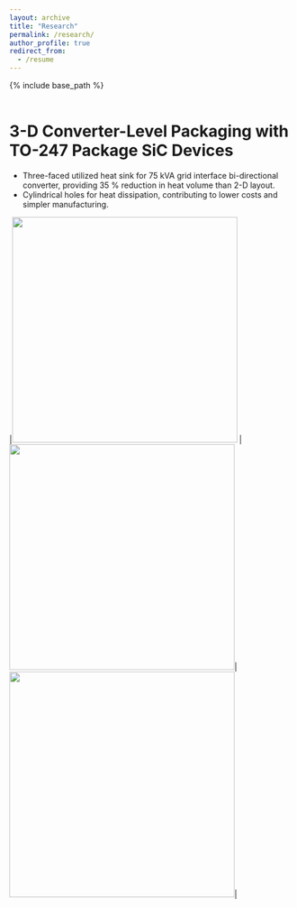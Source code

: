 ```yaml
---
layout: archive
title: "Research"
permalink: /research/
author_profile: true
redirect_from:
  - /resume
---
```


{% include base_path %}
<br>
<br>

3-D Converter-Level Packaging with TO-247 Package SiC Devices 
======
* Three-faced utilized heat sink for 75 kVA grid interface bi-directional converter, providing 35 % reduction in heat volume than 2-D layout.
* Cylindrical holes for heat dissipation, contributing to lower costs and simpler manufacturing.

|<img src="/images/heat_sink1.jpg" width="400" height="400"> |  <img src="/images/heat_sink1.jpg" width="400" height="400">|<img src="/images/heat_sink1.jpg" width="400" height="400">|
